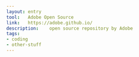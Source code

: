 ```yaml
---
layout: entry
tool:	Adobe Open Source
link:	https://adobe.github.io/
description:	open source repository by Adobe
tags:
- coding
- other-stuff	
---
```

